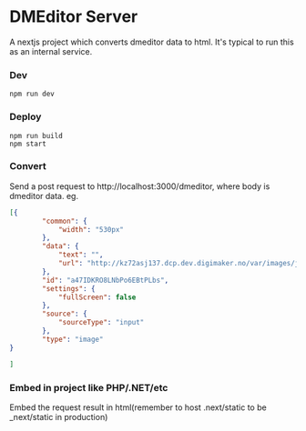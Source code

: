DMEditor Server
========
A nextjs project which converts dmeditor data to html. It's typical to run this as an internal service.

### Dev
```
npm run dev
```

### Deploy
```
npm run build
npm start
```

### Convert
Send a post request to http://localhost:3000/dmeditor, where body is dmeditor data. eg.
```json
[{
		"common": {
			"width": "530px"
		},
		"data": {
			"text": "",
			"url": "http://kz72asj137.dcp.dev.digimaker.no/var/images/j/jsj/upload-878788401-visual_editing.jpg"
		},
		"id": "a47IDKRO8LNbPo6EBtPLbs",
		"settings": {
			"fullScreen": false
		},
		"source": {
			"sourceType": "input"
		},
		"type": "image"
}

]
```

### Embed in project like PHP/.NET/etc
Embed the request result in html(remember to host .next/static to be \_next/static in production)
